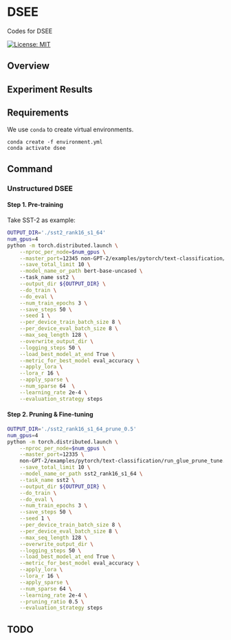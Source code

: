 # DSEE

Codes for DSEE

[![License: MIT](https://img.shields.io/badge/License-MIT-green.svg)](https://opensource.org/licenses/MIT)

## Overview


## Experiment Results

## Requirements

We use `conda` to create virtual environments. 
```{bash}
conda create -f environment.yml
conda activate dsee
```

## Command

### Unstructured DSEE

#### Step 1. Pre-training

Take SST-2 as example:
```bash
OUTPUT_DIR='./sst2_rank16_s1_64'
num_gpus=4
python -m torch.distributed.launch \
    --nproc_per_node=$num_gpus \
    --master_port=12345 non-GPT-2/examples/pytorch/text-classification/run_glue.py \
    --save_total_limit 10 \
    --model_name_or_path bert-base-uncased \ 
    --task_name sst2 \
    --output_dir ${OUTPUT_DIR} \
    --do_train \
    --do_eval \
    --num_train_epochs 3 \
    --save_steps 50 \
    --seed 1 \
    --per_device_train_batch_size 8 \
    --per_device_eval_batch_size 8 \
    --max_seq_length 128 \
    --overwrite_output_dir \
    --logging_steps 50 \
    --load_best_model_at_end True \
    --metric_for_best_model eval_accuracy \
    --apply_lora \
    --lora_r 16 \
    --apply_sparse \
    --num_sparse 64  \
    --learning_rate 2e-4 \
    --evaluation_strategy steps 
```
#### Step 2. Pruning & Fine-tuning
```bash
OUTPUT_DIR='./sst2_rank16_s1_64_prune_0.5'
num_gpus=4
python -m torch.distributed.launch \
    --nproc_per_node=$num_gpus \
    --master_port=12335 \
    non-GPT-2/examples/pytorch/text-classification/run_glue_prune_tune.py \
    --save_total_limit 10 \
    --model_name_or_path sst2_rank16_s1_64 \
    --task_name sst2 \
    --output_dir ${OUTPUT_DIR} \
    --do_train \
    --do_eval \
    --num_train_epochs 3 \
    --save_steps 50 \
    --seed 1 \
    --per_device_train_batch_size 8 \
    --per_device_eval_batch_size 8 \
    --max_seq_length 128 \
    --overwrite_output_dir \
    --logging_steps 50 \
    --load_best_model_at_end True \
    --metric_for_best_model eval_accuracy \
    --apply_lora \
    --lora_r 16 \
    --apply_sparse \
    --num_sparse 64 \
    --learning_rate 2e-4 \
    --pruning_ratio 0.5 \
    --evaluation_strategy steps
```

## TODO